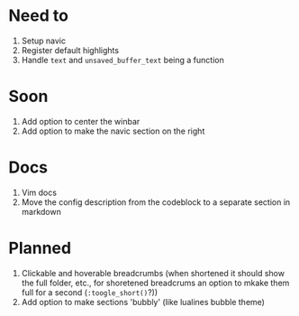 # Need to
 1. Setup navic
 2. Register default highlights
 3. Handle `text` and `unsaved_buffer_text` being a function

# Soon
 1. Add option to center the winbar
 2. Add option to make the navic section on the right

# Docs
 1. Vim docs
 2. Move the config description from the codeblock to a separate section in markdown

# Planned
 1. Clickable and hoverable breadcrumbs (when shortened it should show the full folder, etc., for shoretened breadcrums an option to mkake them full for a second (`:toogle_short()`?))
 2. Add option to make sections 'bubbly' (like lualines bubble theme)
